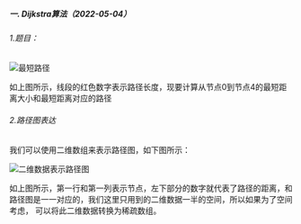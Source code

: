 ##### 一. Dijkstra算法（2022-05-04）
###### 1.题目：
![最短路径](https://images.gitee.com/uploads/images/2022/0504/234522_03ca4ab4_2083108.png "最短路径.png")

如上图所示，线段的红色数字表示路径长度，现要计算从节点0到节点4的最短距离大小和最短距离对应的路径

###### 2.路径图表达
我们可以使用二维数组来表示路径图，如下图所示：

![二维数据表示路径图](https://images.gitee.com/uploads/images/2022/0505/000144_7cc3414b_2083108.png "二维数据表示路径图.png")

如上图所示，第一行和第一列表示节点，左下部分的数字就代表了路径的距离，和路径图是一一对应的，我们这里只用到的二维数据一半的空间，所以如果为了空间考虑，
可以将此二维数据转换为稀疏数组。